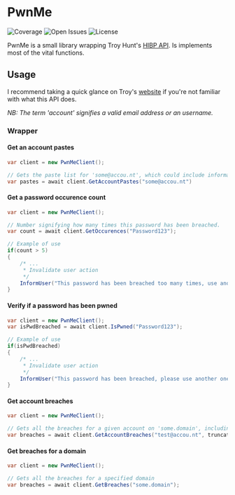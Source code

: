 # PwnMe
![Coverage](https://img.shields.io/badge/coverage-78%25-yellowgreen.svg)
![Open Issues](https://img.shields.io/github/issues-raw/Mehigh17/PwnMe.svg)
![License](https://img.shields.io/github/license/Mehigh17/PwnMe.svg)

PwnMe is a small library wrapping Troy Hunt's [HIBP API](https://haveibeenpwned.com/API/v2). Is implements most of the vital functions.

## Usage

I recommend taking a quick glance on Troy's [website](https://haveibeenpwned.com/API/v2) if you're not familiar with what this API does.

*NB: The term 'account' signifies a valid email address or an username.*

### Wrapper

#### Get an account pastes
```cs
var client = new PwnMeClient();

// Gets the paste list for 'some@accou.nt', which could include informations about the source of the paste, or the date, etc.
var pastes = await client.GetAccountPastes("some@accou.nt")
```

#### Get a password occurence count
```cs
var client = new PwnMeClient();

// Number signifying how many times this password has been breached.
var count = await client.GetOccurences("Password123");

// Example of use
if(count > 5)
{
    /* ...
     * Invalidate user action
     */
    InformUser("This password has been breached too many times, use another one!");
}
```
#### Verify if a password has been pwned
```cs
var client = new PwnMeClient();
var isPwdBreached = await client.IsPwned("Password123");

// Example of use
if(isPwdBreached)
{
    /* ...
     * Invalidate user action
     */
    InformUser("This password has been breached, please use another one.");
}
```

#### Get account breaches
```cs
var client = new PwnMeClient();

// Gets all the breaches for a given account on 'some.domain', including all the additional details and excluding the unverified breaches.
var breaches = await client.GetAccountBreaches("test@accou.nt", truncated: false, domain: "some.domain", includeUnverified: false);
```

#### Get breaches for a domain
```cs
var client = new PwnMeClient();

// Gets all the breaches for a specified domain
var breaches = await client.GetBreaches("some.domain");
```